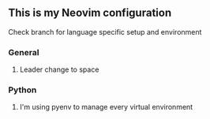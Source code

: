 ## This is my Neovim configuration
Check branch for language specific setup and environment

### General
1. Leader change to space

### Python
1. I'm using pyenv to manage every virtual environment

